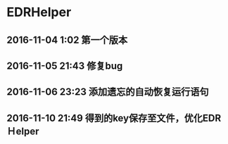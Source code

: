 # EDRHelper

## 2016-11-04 1:02  第一个版本
## 2016-11-05 21:43 修复bug
## 2016-11-06 23:23 添加遗忘的自动恢复运行语句
## 2016-11-10 21:49 得到的key保存至文件，优化EDRＨelper